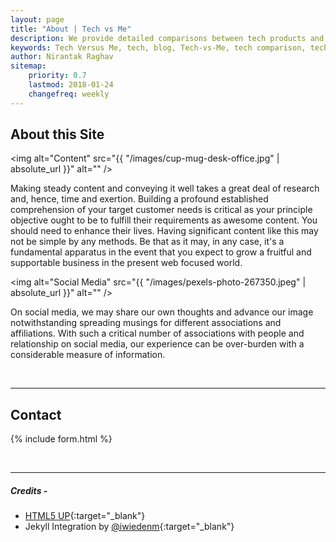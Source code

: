 ```yaml
---
layout: page
title: "About | Tech vs Me"
description: We provide detailed comparisons between tech products and services, that enable our readers to make informed choices.
keywords: Tech Versus Me, tech, blog, Tech-vs-Me, tech comparison, tech vs me
author: Nirantak Raghav
sitemap:
    priority: 0.7
    lastmod: 2018-01-24
    changefreq: weekly
---
```


## About this Site

<span class="image left"><img alt="Content" src="{{ "/images/cup-mug-desk-office.jpg" | absolute_url }}" alt="" /></span>

Making steady content and conveying it well takes a great deal of research and, hence, time and exertion. Building a profound established comprehension of your target customer needs is critical as your principle objective ought to be to fulfill their requirements as awesome content. You should need to enhance their lives. Having significant content like this may not be simple by any methods. Be that as it may, in any case, it's a fundamental apparatus in the event that you expect to grow a fruitful and supportable business in the present web focused world.

<span class="image right"><img alt="Social Media" src="{{ "/images/pexels-photo-267350.jpeg" | absolute_url }}" alt="" /></span>

On social media, we may share our own thoughts and advance our image notwithstanding spreading musings for different associations and affiliations. With such a critical number of associations with people and relationship on social media, our experience can be over-burden with a considerable measure of information.
  
<br />
<hr />

## Contact

{% include form.html %}
  
<br />
<hr />

##### Credits -

* [HTML5 UP](https://html5up.net/license){:target="_blank"}
* Jekyll Integration by [@iwiedenm](https://github.com/iwiedenm/jekyll-theme-massively-src){:target="_blank"}
